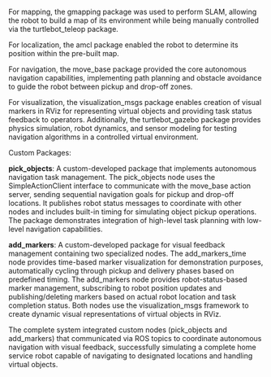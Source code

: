 For mapping, the gmapping package was used to perform SLAM, allowing the robot to build a map of its environment while being manually controlled via the turtlebot_teleop package. 

For localization, the amcl package enabled the robot to determine its position within the pre-built map.

For navigation, the move_base package provided the core autonomous navigation capabilities, implementing path planning and obstacle avoidance to guide the robot between pickup and drop-off zones. 

For visualization, the visualization_msgs package enables creation of visual markers in RViz for representing virtual objects and providing task status feedback to operators.
Additionally, the turtlebot_gazebo package provides physics simulation, robot dynamics, and sensor modeling for testing navigation algorithms in a controlled virtual environment.

Custom Packages:

**pick_objects**: A custom-developed package that implements autonomous navigation task management. The pick_objects node uses the SimpleActionClient interface to communicate with the move_base action server, sending sequential navigation goals for pickup and drop-off locations. It publishes robot status messages to coordinate with other nodes and includes built-in timing for simulating object pickup operations. The package demonstrates integration of high-level task planning with low-level navigation capabilities.

**add_markers**: A custom-developed package for visual feedback management containing two specialized nodes. The add_markers_time node provides time-based marker visualization for demonstration purposes, automatically cycling through pickup and delivery phases based on predefined timing. The add_markers node provides robot-status-based marker management, subscribing to robot position updates and publishing/deleting markers based on actual robot location and task completion status. Both nodes use the visualization_msgs framework to create dynamic visual representations of virtual objects in RViz.

The complete system integrated custom nodes (pick_objects and add_markers) that communicated via ROS topics to coordinate autonomous navigation with visual feedback, successfully simulating a complete home service robot capable of navigating to designated locations and handling virtual objects.
